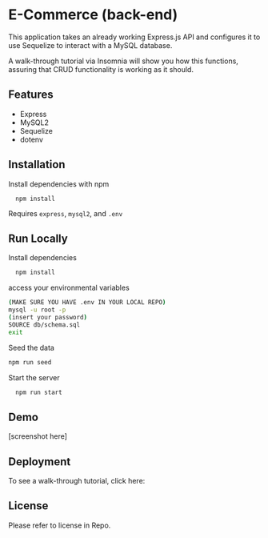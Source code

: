 # E-Commerce (back-end)

This application takes an already working Express.js API and configures it to use Sequelize to interact with a MySQL database.

A walk-through tutorial via Insomnia will show you how this functions, assuring that CRUD functionality is working as it should.

## Features

- Express
- MySQL2
- Sequelize
- dotenv

## Installation

Install dependencies with npm

```cmd-line
  npm install
```

Requires `express`, `mysql2`, and `.env`

## Run Locally

Install dependencies

```bash
  npm install
```

access your environmental variables

```bash
(MAKE SURE YOU HAVE .env IN YOUR LOCAL REPO)
mysql -u root -p
(insert your password)
SOURCE db/schema.sql
exit
```

Seed the data

```bash
npm run seed
```

Start the server

```bash
  npm run start
```

## Demo

[screenshot here]

## Deployment

To see a walk-through tutorial, click here:

## License

Please refer to license in Repo.
